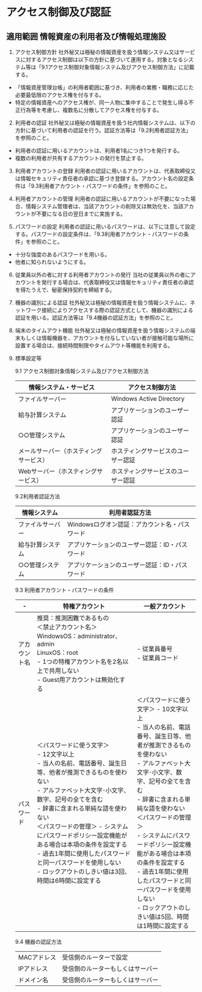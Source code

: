 # アクセス制御及び認証
## 適用範囲 情報資産の利用者及び情報処理施設

1. アクセス制御方針
社外秘又は極秘の情報資産を扱う情報システム又はサービスに対するアクセス制御は以下の方針に基づいて運用する。対象となるシステム等は「9.1アクセス制御対象情報システム及びアクセス制御方法」に記載する。
- 「情報資産管理台帳」の利用者範囲に基づき、利用者の業務・職務に応じた必要最低限のアクセス権を付与する。
- 特定の情報資産へのアクセス権が、同一人物に集中することで発生し得る不正行為等を考慮し、複数名に分散してアクセス権を付与する。

2. 利用者の認証
社外秘又は極秘の情報資産を扱う社内情報システムは、以下の方針に基づいて利用者の認証を行う。認証方法等は「9.2利用者認証方法」を参照のこと。
- 利用者の認証に用いるアカウントは、利用者1名につき1つを発行する。
- 複数の利用者が共有するアカウントの発行を禁止する。

3. 利用者アカウントの登録
利用者の認証に用いるアカウントは、代表取締役又は情報セキュリティ責任者の承認に基づき登録する。アカウント名の設定条件は「9.3利用者アカウント・パスワードの条件」を参照のこと。

4. 利用者アカウントの管理
利用者の認証に用いるアカウントが不要になった場合、情報システム管理者は、当該アカウントの削除又は無効化を、当該アカウントが不要になる日の翌日までに実施する。

5. パスワードの設定
利用者の認証に用いるパスワードは、以下に注意して設定する。パスワードの設定条件は、「9.3利用者アカウント・パスワードの条件」を参照のこと。
- 十分な強度のあるパスワードを用いる。
- 他者に知られないようにする。

6. 従業員以外の者に対する利用者アカウントの発行
当社の従業員以外の者にアカウントを発行する場合は、代表取締役又は情報セキュリティ責任者の承認を得たうえで、秘密保持契約を締結する。

7. 機器の識別による認証
社外秘又は極秘の情報資産を扱う情報システムに、ネットワーク接続によりアクセスする際の認証方式として、機器の識別による認証を用いる。認証方法等は「9.4機器の認証方法」を参照のこと。

8. 端末のタイムアウト機能
社外秘又は極秘の情報資産を扱う情報システムの端末もしくは情報機器を、アカウントを付与していない者が接触可能な場所に設置する場合は、接続時間制限やタイムアウト等機能を利用する。

9. 標準設定等

    9.1 アクセス制御対象情報システム及びアクセス制御方法
    
    | 情報システム・サービス | アクセス制御方法 |
    | --- | --- |
    | ファイルサーバー | Windows Active Directory |
    | 給与計算システム | アプリケーションのユーザー認証 |
    | ○○管理システム | アプリケーションのユーザー認証 |
    | メールサーバー（ホスティングサービス） | ホスティングサービスのユーザー認証 |
    | Webサーバー（ホスティングサービス） | ホスティングサービスのユーザー認証 |

    9.2利用者認証方法
    
    | 情報システム | 利用者認証方法 |
    | --- | --- |
    | ファイルサーバー | Windowsログオン認証：アカウント名・パスワード |
    | 給与計算システム | アプリケーションのユーザー認証：ID・パスワード |
    | ○○管理システム | アプリケーションのユーザー認証：ID・パスワード |

    9.3 利用者アカウント・パスワードの条件
    
    | - | 特権アカウント | 一般アカウント |
    | --- | --- | --- |
    | アカウント名 | 推奨：推測困難であるもの <br> ＜禁止アカウント名＞ <br> WindowsOS：administrator、admin <br> LinuxOS：root <br> - 1つの特権アカウント名を2名以上で共用しない <br> - Guest用アカウントは無効化する | - 従業員番号 <br> - 従業員コード |
    | パスワード | ＜パスワードに使う文字＞ <br> - 12文字以上 <br> - 当人の名前、電話番号、誕生日等、他者が推測できるものを使わない <br> - アルファベット大文字･小文字、数字、記号の全てを含む <br> - 辞書に含まれる単純な語を使わない <br> ＜パスワードの管理＞ - システムにパスワードポリシー設定機能がある場合は本項の条件を設定する <br> - 過去1年間に使用したパスワードと同一パスワードを使用しない <br> - ロックアウトのしきい値は3回、時間は6時間に設定する | ＜パスワードに使う文字＞ - 10文字以上 <br> - 当人の名前、電話番号、誕生日等、他者が推測できるものを使わない <br> - アルファベット大文字･小文字、数字、記号の全てを含む <br> - 辞書に含まれる単純な語を使わない <br> ＜パスワードの管理＞ <br> - システムにパスワードポリシー設定機能がある場合は本項の条件を設定する <br> - 過去1年間に使用したパスワードと同一パスワードを使用しない <br> - ロックアウトのしきい値は5回、時間は1時間に設定する

    9.4 機器の認証方法

    <table>
    <tr>
        <td>MACアドレス</td><td>受信側のルーターで設定</td>
    </tr>
    <tr>
        <td>IPアドレス</td><td>受信側のルーターもしくはサーバー</td>
    </tr>
    <tr>
        <td>ドメイン名</td><td>受信側のルーターもしくはサーバー</td>
    </tr>
    </table>
